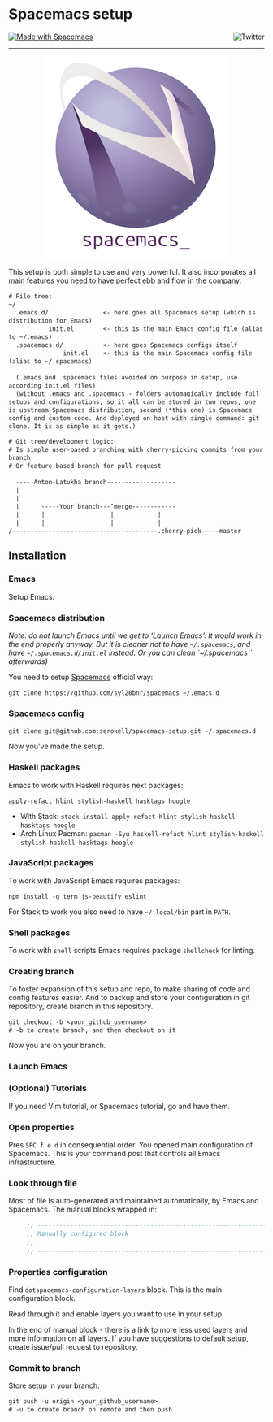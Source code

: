 ﻿# Spacemacs setup
<a name="top"></a>
<a href="http://spacemacs.org"><img src="https://cdn.rawgit.com/syl20bnr/spacemacs/442d025779da2f62fc86c2082703697714db6514/assets/spacemacs-badge.svg" alt="Made with Spacemacs"></a><a href="http://www.twitter.com/spacemacs"><img src="http://i.imgur.com/tXSoThF.png" alt="Twitter" align="right"></a><br>
***
<p align="center"><img src="https://raw.githubusercontent.com/syl20bnr/spacemacs/master/doc/img/title2.png" alt="Spacemacs"/></p>
<p align="center">

This setup is both simple to use and very powerful.
It also incorporates all main features you need to have perfect ebb and flow in the company.

```
# File tree:
~/
  .emacs.d/               <- here goes all Spacemacs setup (which is distribution for Emacs)
           init.el        <- this is the main Emacs config file (alias to ~/.emacs)
  .spacemacs.d/           <- here goes Spacemacs configs itself
               init.el    <- this is the main Spacemacs config file (alias to ~/.spacemacs)

  (.emacs and .spacemacs files avoided on purpose in setup, use according init.el files)
  (without .emacs and .spacemacs - folders automagically include full setups and configurations, so it all can be stored in two repos, one is upstream Spacemacs distribution, second (*this one) is Spacemacs config and custom code. And deployed on host with single command: git clone. It is as simple as it gets.)
```

```
# Git tree/development logic:
# Is simple user-based branching with cherry-picking commits from your branch
# Or feature-based branch for pull request

  -----Anton-Latukha branch-------------------
  |
  |
  |      -----Your branch---^merge------------
  |      |                  |            |
  |      |                  |            |
/----------------------------------------.cherry-pick-----master

```

## Installation

### Emacs
Setup Emacs.

### Spacemacs distribution
_Note: do not launch Emacs until we get to 'Launch Emacs'. It would work in the end properly anyway. But it is cleaner not to have `~/.spacemacs`, and have `~/.spacemacs.d/init.el` instead. Or you can clean `~/.spacemacs`` afterwards)_

You need to setup [Spacemacs](https://github.com/syl20bnr/spacemacs) official way:
```shell
git clone https://github.com/syl20bnr/spacemacs ~/.emacs.d
```

### Spacemacs config
```shell
git clone git@github.com:serokell/spacemacs-setup.git ~/.spacemacs.d
```

Now you've made the setup.

### Haskell packages
Emacs to work with Haskell requires next packages:
```
apply-refact hlint stylish-haskell hasktags hoogle
```
* With Stack: `stack install apply-refact hlint stylish-haskell hasktags hoogle`
* Arch Linux Pacman: `pacman -Syu haskell-refact hlint stylish-haskell stylish-haskell hasktags hoogle`

### JavaScript packages
To work with JavaScript Emacs requires packages:
```shell
npm install -g term js-beautify eslint
```

For Stack to work you also need to have `~/.local/bin` part in `PATH`.

### Shell packages
To work with `shell` scripts Emacs requires package `shellcheck` for linting.

### Creating branch
To foster expansion of this setup and repo, to make sharing of code and config features easier. And to backup and store your configuration in git repository, create branch in this repository.

```shell
git checkout -b <your_github_username>
# -b to create branch, and then checkout on it
```

Now you are on your branch.

### Launch Emacs

### (Optional) Tutorials
If you need Vim tutorial, or Spacemacs tutorial, go and have them.

### Open properties
Pres `SPC f e d` in consequential order.
You opened main configuration of Spacemacs. This is your command post that controls all Emacs infrastructure.

### Look through file
Most of file is auto-generated and maintained automatically, by Emacs and Spacemacs.
The manual blocks wrapped in:
```lisp
     ;; ----------------------------------------------------------------
     ;; Manually configured block
     ;;
     ;; ----------------------------------------------------------------

```

### Properties configuration
Find `dotspacemacs-configuration-layers` block.
This is the main configuration block.

Read through it and enable layers you want to use in your setup.

In the end of manual block - there is a link to more less used layers and more information on all layers.
If you have suggestions to default setup, create issue/pull request to repository.

### Commit to branch
Store setup in your branch:
```shell
git push -u origin <your_github_username>
# -u to create branch on remote and then push
```

